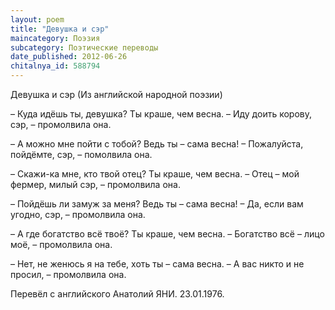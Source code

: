 ```yaml
---
layout: poem
title: "Девушка и сэр"
maincategory: Поэзия
subcategory: Поэтические переводы
date_published: 2012-06-26
chitalnya_id: 588794
---
```




Девушка и сэр
(Из английской народной поэзии)

– Куда идёшь ты, девушка? Ты краше, чем весна.
– Иду доить корову, сэр, – промолвила она.

– А можно мне пойти с тобой? Ведь ты – сама весна!
– Пожалуйста, пойдёмте, сэр, – помолвила она.

– Скажи-ка мне, кто твой отец? Ты краше, чем весна.
– Отец – мой фермер, милый сэр, – промолвила она.

– Пойдёшь ли замуж за меня? Ведь ты – сама весна!
– Да, если вам угодно, сэр, – промолвила она.

– А где богатство всё твоё? Ты краше, чем весна.
– Богатство всё – лицо моё, – промолвила она.

– Нет, не женюсь я на тебе, хоть ты – сама весна.
– А вас никто и не просил, – промолвила она.

Перевёл с английского Анатолий ЯНИ. 23.01.1976.






